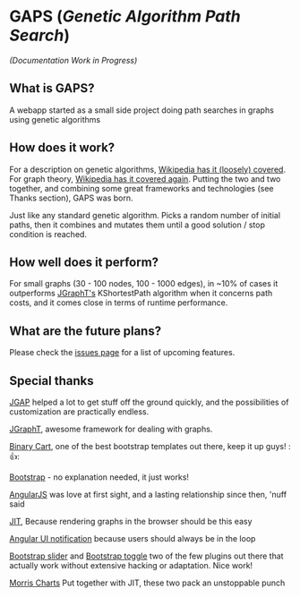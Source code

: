 GAPS (*Genetic Algorithm Path Search*)
==============
*(Documentation Work in Progress)*

What is GAPS?
--------------
A webapp started as a small side project doing path searches in graphs using genetic algorithms

How does it work?
--------------
For a description on genetic algorithms, [Wikipedia has it (loosely) covered](http://en.wikipedia.org/wiki/Genetic_algorithm). For graph theory, [Wikipedia has it covered again](http://en.wikipedia.org/wiki/Graph_theory). Putting the two and two together, and combining some great frameworks and technologies (see Thanks section), GAPS was born.

Just like any standard genetic algorithm. Picks a random number of initial paths, then it combines and mutates them until a good solution / stop condition is reached.

How well does it perform?
--------------
For small graphs (30 - 100 nodes, 100 - 1000 edges), in ~10% of cases it outperforms [JGraphT's](https://github.com/jgrapht/jgrapht) KShortestPath algorithm when it concerns path costs, and it comes close in terms of runtime performance.

What are the future plans?
--------------
Please check the [issues page](https://github.com/Andrei-Straut/gaps/issues) for a list of upcoming features.

Special thanks
--------------
[JGAP](http://jgap.sourceforge.net/) helped a lot to get stuff off the ground quickly, and the possibilities of customization are practically endless.

[JGraphT](https://github.com/jgrapht/jgrapht), awesome framework for dealing with graphs.

[Binary Cart](http://binarycart.com/), one of the best bootstrap templates out there, keep it up guys! ::thumbsup::

[Bootstrap](http://getbootstrap.com/) - no explanation needed, it just works!

[AngularJS](https://angularjs.org/) was love at first sight, and a lasting relationship since then, 'nuff said

[JIT](http://philogb.github.io/jit/), Because rendering graphs in the browser should be this easy

[Angular UI notification](https://github.com/alexcrack/angular-ui-notification) because users should always be in the loop

[Bootstrap slider](http://www.eyecon.ro/bootstrap-slider/) and [Bootstrap toggle](http://www.bootstraptoggle.com/) two of the few plugins out there that actually work without extensive hacking or adaptation. Nice work!

[Morris Charts](http://morrisjs.github.io/morris.js/) Put together with JIT, these two pack an unstoppable punch